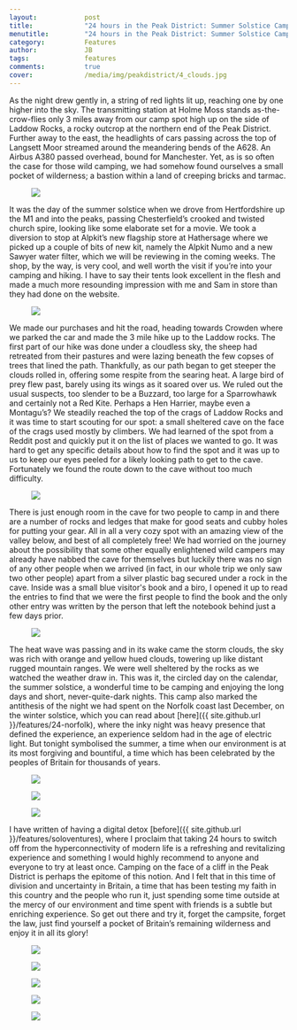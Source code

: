 ```yaml
---
layout:            post
title:             "24 hours in the Peak District: Summer Solstice Camp"
menutitle:         "24 hours in the Peak District: Summer Solstice Camp"
category:          Features
author:            JB
tags:              features
comments:          true
cover:             /media/img/peakdistrict/4_clouds.jpg
---
```


<div class="bg-scroll" style="background-image: url('{{ site.github.url }}/media/img/peakdistrict/cave_view.jpg')"></div>

As the night drew gently in, a string of red lights lit up, reaching one by one higher into the sky. The transmitting station at Holme Moss stands as-the-crow-flies only 3 miles away from our camp spot high up on the side of Laddow Rocks, a rocky outcrop at the northern end of the Peak District. Further away to the east, the headlights of cars passing across the top of Langsett Moor streamed around the meandering bends of the A628. An Airbus A380 passed overhead, bound for Manchester. Yet, as is so often the case for those wild camping, we had somehow found ourselves a small pocket of wilderness; a bastion within a land of creeping bricks and tarmac.

<figure>
<img src="{{ site.github.url }}/media/img/peakdistrict/1_valley.jpg" />
</figure>

It was the day of the summer solstice when we drove from Hertfordshire up the M1 and into the peaks, passing Chesterfield’s crooked and twisted church spire, looking like some elaborate set for a movie. We took a diversion to stop at Alpkit’s new flagship store at Hathersage where we picked up a couple of bits of new kit, namely the Alpkit Numo and a new Sawyer water filter, which we will be reviewing in the coming weeks. The shop, by the way, is very cool, and well worth the visit if you’re into your camping and hiking. I have to say their tents look excellent in the flesh and made a much more resounding impression with me and Sam in store than they had done on the website. 

<figure>
<img src="{{ site.github.url }}/media/img/peakdistrict/2_river.jpg" />
</figure>

We made our purchases and hit the road, heading towards Crowden where we parked the car and made the 3 mile hike up to the Laddow rocks. The first part of our hike was done under a cloudless sky, the sheep had retreated from their pastures and were lazing beneath the few copses of trees that lined the path. Thankfully, as our path began to get steeper the clouds rolled in, offering some respite from the searing heat. A large bird of prey flew past, barely using its wings as it soared over us. We ruled out the usual suspects, too slender to be a Buzzard, too large for a Sparrowhawk and certainly not a Red Kite. Perhaps a Hen Harrier, maybe even a Montagu’s?  We steadily reached the top of the crags of Laddow Rocks and it was time to start scouting for our spot: a small sheltered cave on the face of the crags used mostly by climbers. We had learned of the spot from a Reddit post and quickly put it on the list of places we wanted to go. It was hard to get any specific details about how to find the spot and it was up to us to keep our eyes peeled for a likely looking path to get to the cave. Fortunately we found the route down to the cave without too much difficulty. 

<figure>
<img src="{{ site.github.url }}/media/img/peakdistrict/3_cave.jpg" />
</figure>

There is just enough room in the cave for two people to camp in and there are a number of rocks and ledges that make for good seats and cubby holes for putting your gear. All in all a very cozy spot with an amazing view of the valley below, and best of all completely free! We had worried on the journey about the possibility that some other equally enlightened wild campers may already have nabbed the cave for themselves but luckily there was no sign of any other people when we arrived (in fact, in our whole trip we only saw two other people) apart from a silver plastic bag secured under a rock in the cave. Inside was a small blue visitor's book and a biro, I opened it up to read the entries to find that we were the first people to find the book and the only other entry was written by the person that left the notebook behind just a few days prior.

<figure>
<img src="{{ site.github.url }}/media/img/peakdistrict/4_clouds.jpg" />
</figure>

The heat wave was passing and in its wake came the storm clouds, the sky was rich with orange and yellow hued clouds, towering up like distant rugged mountain ranges. We were well sheltered by the rocks as we watched the weather draw in. This was it, the circled day on the calendar, the summer solstice, a wonderful time to be camping and enjoying the long days and short, never-quite-dark nights. This camp also marked the antithesis of the night we had spent on the Norfolk coast last December, on the winter solstice, which you can read about [here]({{ site.github.url }}/features/24-norfolk), where the inky night was heavy presence that defined the experience, an experience seldom had in the age of electric light. But tonight symbolised the summer, a time when our environment is at its most forgiving and bountiful, a time which has been celebrated by the peoples of Britain for thousands of years. 

<div class="album">
    <figure>
        <img src="{{ site.github.url }}/media/img/peakdistrict/album_1.jpg" />
    </figure>
    <figure>
        <img src="{{ site.github.url }}/media/img/peakdistrict/album_2.jpg" />
    </figure>
    <figure>
        <img src="{{ site.github.url }}/media/img/peakdistrict/album_3.jpg" />
    </figure>
</div>

I have written of having a digital detox [before]({{ site.github.url }}/features/soloventures), where I proclaim that taking 24 hours to switch off from the hyperconnectivity of modern life is a refreshing and revitalizing experience and something I would highly recommend to anyone and everyone to try at least once. Camping on the face of a cliff in the Peak District is perhaps the epitome of this notion. And I felt that in this time of division and uncertainty in Britain, a time that has been testing my faith in this country and the people who run it, just spending some time outside at the mercy of our environment and time spent with friends is a subtle but enriching experience. So get out there and try it, forget the campsite, forget the law, just find yourself a pocket of Britain’s remaining wilderness and enjoy it in all its glory!    

<div class="album">
    <figure>
        <img src="{{ site.github.url }}/media/img/peakdistrict/album_4.jpg" />
    </figure>
    <figure>
        <img src="{{ site.github.url }}/media/img/peakdistrict/album_5.jpg" />
    </figure>
    <figure>
        <img src="{{ site.github.url }}/media/img/peakdistrict/album_6.jpg" />
    </figure>
    <figure>
        <img src="{{ site.github.url }}/media/img/peakdistrict/album_7.jpg" />
    </figure>
     <figure>
        <img src="{{ site.github.url }}/media/img/peakdistrict/album_8.jpg" />
    </figure>
</div>